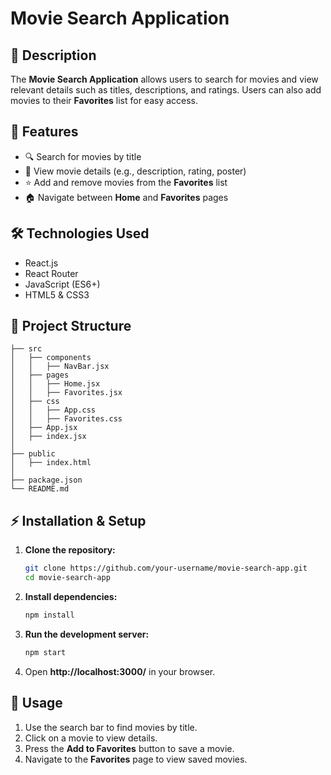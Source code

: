 # Movie Search Application

## 📌 Description

The **Movie Search Application** allows users to search for movies and view relevant details such as titles, descriptions, and ratings. Users can also add movies to their **Favorites** list for easy access.

## 🚀 Features

- 🔍 Search for movies by title
- 📃 View movie details (e.g., description, rating, poster)
- ⭐ Add and remove movies from the **Favorites** list
- 🏠 Navigate between **Home** and **Favorites** pages

## 🛠️ Technologies Used

- React.js
- React Router
- JavaScript (ES6+)
- HTML5 & CSS3

## 📂 Project Structure

```
├── src
│   ├── components
│   │   ├── NavBar.jsx
│   ├── pages
│   │   ├── Home.jsx
│   │   ├── Favorites.jsx
│   ├── css
│   │   ├── App.css
│   │   ├── Favorites.css
│   ├── App.jsx
│   ├── index.jsx
│
├── public
│   ├── index.html
│
├── package.json
└── README.md
```

## ⚡ Installation & Setup

1. **Clone the repository:**
   ```sh
   git clone https://github.com/your-username/movie-search-app.git
   cd movie-search-app
   ```
2. **Install dependencies:**
   ```sh
   npm install
   ```
3. **Run the development server:**
   ```sh
   npm start
   ```
4. Open **http://localhost:3000/** in your browser.

## 📌 Usage

1. Use the search bar to find movies by title.
2. Click on a movie to view details.
3. Press the **Add to Favorites** button to save a movie.
4. Navigate to the **Favorites** page to view saved movies.
